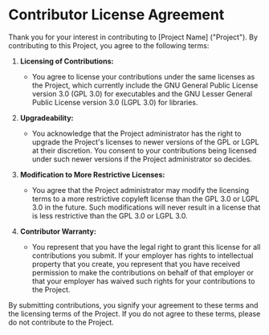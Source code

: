 # Contributor License Agreement

Thank you for your interest in contributing to [Project Name] ("Project"). By contributing to this Project, you agree to the following terms:

1. **Licensing of Contributions:**
   - You agree to license your contributions under the same licenses as the Project, which currently include the GNU General Public License version 3.0 (GPL 3.0) for executables and the GNU Lesser General Public License version 3.0 (LGPL 3.0) for libraries.

2. **Upgradeability:**
   - You acknowledge that the Project administrator has the right to upgrade the Project's licenses to newer versions of the GPL or LGPL at their discretion. You consent to your contributions being licensed under such newer versions if the Project administrator so decides.

3. **Modification to More Restrictive Licenses:**
   - You agree that the Project administrator may modify the licensing terms to a more restrictive copyleft license than the GPL 3.0 or LGPL 3.0 in the future. Such modifications will never result in a license that is less restrictive than the GPL 3.0 or LGPL 3.0.

4. **Contributor Warranty:**
   - You represent that you have the legal right to grant this license for all contributions you submit. If your employer has rights to intellectual property that you create, you represent that you have received permission to make the contributions on behalf of that employer or that your employer has waived such rights for your contributions to the Project.

By submitting contributions, you signify your agreement to these terms and the licensing terms of the Project. If you do not agree to these terms, please do not contribute to the Project.
